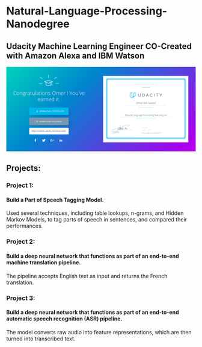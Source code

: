 # Natural-Language-Processing-Nanodegree

## Udacity Machine Learning Engineer CO-Created with Amazon Alexa and IBM Watson


![Nanodegree](https://github.com/OBINJAWED/Natural-Language-Processing-Nanodegree/blob/master/NLP%20Nanodegree.png)


## Projects:

### Project 1: 

#### Build a Part of Speech Tagging Model. 
Used several techniques, including table lookups, n-grams, and Hidden Markov Models, to tag parts of speech
in sentences, and compared their performances.

### Project 2: 

#### Build a deep neural network that functions as part of an end-to-end machine translation pipeline.
The pipeline accepts English text as input and returns the French translation.

### Project 3: 

#### Build a deep neural network that functions as part of an end-to-end automatic speech recognition (ASR) pipeline.
The model converts raw audio into feature representations, which are then turned into transcribed text.
